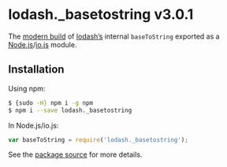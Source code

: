 # lodash._basetostring v3.0.1

The [modern build](https://github.com/lodash/lodash/wiki/Build-Differences) of [lodash’s](https://lodash.com/) internal `baseToString` exported as a [Node.js](http://nodejs.org/)/[io.js](https://iojs.org/) module.

## Installation

Using npm:

```bash
$ {sudo -H} npm i -g npm
$ npm i --save lodash._basetostring
```

In Node.js/io.js:

```js
var baseToString = require('lodash._basetostring');
```

See the [package source](https://github.com/lodash/lodash/blob/3.0.1-npm-packages/lodash._basetostring) for more details.